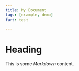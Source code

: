 ```yaml
---
title: My Document
tags: [example, demo]
fart: test

---
```


# Heading

This is some *Markdown* content.

